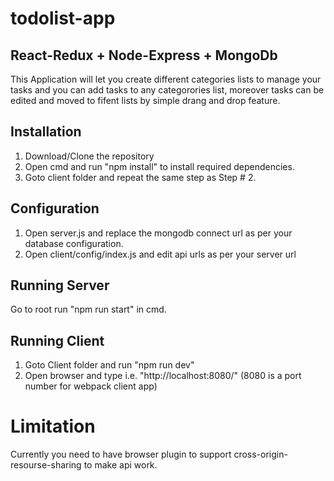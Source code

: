 # todolist-app
## React-Redux + Node-Express + MongoDb
This Application will let you create different categories lists to manage your tasks and you can add tasks to any categorories list, moreover tasks can be edited and moved to fifent lists by simple drang and drop feature.
## Installation
1) Download/Clone the repository 
2) Open cmd and run "npm install" to install required dependencies.
3) Goto client folder and repeat the same step as Step # 2.
## Configuration
1) Open server.js and replace the mongodb connect url as per your database configuration.
2) Open client/config/index.js and edit api urls as per your server url
## Running Server
Go to root  run "npm run start" in cmd.
## Running Client
1) Goto Client folder and run "npm run dev"
2) Open browser and type i.e. "http://localhost:8080/" (8080 is a port number for webpack client app)
# Limitation
Currently you need to have browser plugin to support cross-origin-resourse-sharing to make api work.
